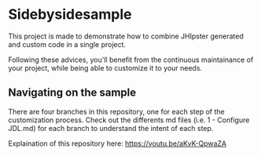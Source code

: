 # Sidebysidesample

This project is made to demonstrate how to combine JHIpster generated and custom code in a single project.

Following these advices, you'll benefit from the continuous maintainance of your project, while being able to customize it to your needs.

## Navigating on the sample

There are four branches in this repository, one for each step of the customization process. Check out the differents md files (i.e. 1 - Configure JDL.md) for each branch to understand the intent of each step.


Explaination of this repository here: https://youtu.be/aKvK-QpwaZA
